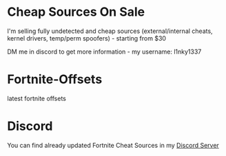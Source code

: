 
# Cheap Sources On Sale
I'm selling fully undetected and cheap sources (external/internal cheats, kernel drivers, temp/perm spoofers) - starting from $30

DM me in discord to get more information - my username: l1nky1337
# Fortnite-Offsets
latest fortnite offsets

# Discord
You can find already updated Fortnite Cheat Sources in my [Discord Server](https://discord.gg/aJShJrT5Dp)

